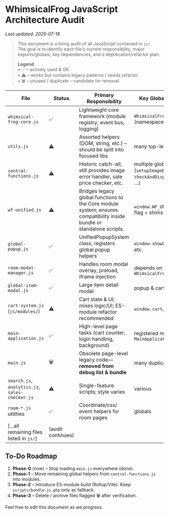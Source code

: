 # WhimsicalFrog JavaScript Architecture Audit

_Last updated: 2025-07-18_

> This document is a living audit of all JavaScript contained in `js/`.  
> The goal is to identify each file's current responsibility, major exports/globals, key dependencies, and a deprecation/refactor plan.
>
> **Legend**  
> • ✅ – actively used & OK  
> • ⚠️ – works but contains legacy patterns / needs refactor  
> • 🗑️ – unused / duplicate – candidate for removal

| File | Status | Primary Responsibility | Key Globals / Exports | Direct Dependencies |
|------|--------|------------------------|-----------------------|----------------------|
| `whimsical-frog-core.js` | ✅ | Lightweight core framework (module registry, event bus, logging) | `WhimsicalFrog` (namespace) | none |
| `utils.js` | ⚠️ | Assorted helpers (DOM, string, etc.) – should be split into focused libs | many top-level fns | none |
| `central-functions.js` | ⚠️ | Historic catch-all; still provides image error handler, sale price checker, etc. | multiple globals (`setupImageErrorHandling`, `checkAndDisplaySalePrice`, …) | `whimsical-frog-core.js` |
| `wf-unified.js` | ⚠️ | Bridges legacy global functions to the Core module system; ensures compatibility inside bundle or standalone scripts. | `window.WF_UNIFIED_READY` flag + shims | `whimsical-frog-core.js`, `central-functions.js` |
| `global-popup.js` | ✅ | UnifiedPopupSystem class, registers global popup helpers | `window.showGlobalPopup`, etc. | `whimsical-frog-core.js` (optional) |
| `room-modal-manager.js` | ✅ | Handles room modal overlay, preload, iframe injection | depends on `WhimsicalFrog.ready` | `whimsical-frog-core.js` |
| `global-item-modal.js` | ✅ | Large item detail modal | popup & cart helpers | core + popup |
| `cart-system.js` (`js/modules/`) | ⚠️ | Cart state & UI; mixes logic/UI; ES-module refactor recommended | `window.cart`, many fns | core, central-functions |
| `main-application.js` | ✅ | High-level page tasks (cart counter, login handling, background) | registered module `MainApplication` | core, cart |
| `main.js` | 🗑️ | Obsolete page-level legacy code—**removed from debug list & bundle**  | many duplicate fns | _was overriding newer code_ |
| `search.js`, `analytics.js`, `sales-checker.js` | ⚠️ | Single-feature scripts; style varies | various | utils, core |
| `room-*.js` utilities | ✅ | Coordinate/css/ event helpers for room pages | globals | utils |
| [...all remaining files listed in `js/`] | (audit continues) | | | |

## To-Do Roadmap

1. **Phase-0** (now) – Stop loading `main.js` everywhere (done).  
2. **Phase-1** – Move remaining global helpers from `central-functions.js` into modules.  
3. **Phase-2** – Introduce ES-module build (Rollup/Vite). Keep `scripts/bundle-js.php` only as fallback.  
4. **Phase-3** – Delete / archive files flagged 🗑️ after verification.

Feel free to edit this document as we progress.
